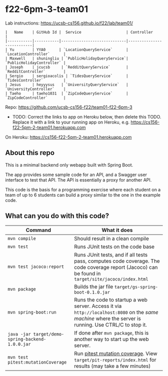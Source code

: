 # f22-6pm-3-team01

Lab instructions: <https://ucsb-cs156.github.io/f22/lab/team01/>


```
|   Name    | GitHub Id |  Service                    | Controller                |
|-----------|-----------|-----------------------------|---------------------------| 
| Yu        | YYA0      | `LocationQueryService`      | `LocationController`      |   
| Maxwell   | shuningliu | `PublicHolidayQueryService`| `PublicHolidayController` |   
| Joseph    | jcucsb     | `RedditQueryService`       | `RedditController`        |   
| Sergio    | sergioacolis | `TidesQueryService`      | `TidesController`         |   
| Jesus     | heyyysus   | `UniversityQueryService`   | `UniversityController`    |
| Taeho     | taeho1031  | `ZipCodeQueryService`      | `ZipCodeController`       |
```

Repo: https://github.com/ucsb-cs156-f22/team01-f22-6pm-3

* TODO: Correct the links to app on Heroku below, 
  then delete this TODO.  Replace it with 
  a link to your running app on Heroku, e.g.
  https://cs156-f22-5pm-2-team01.herokuapp.com

On Heroku: https://cs156-f22-5pm-2-team01.herokuapp.com

## About this repo

This is a minimal backend only webapp built with Spring Boot.

The app provides some sample code for an API, and a Swagger user interface
to test that API.  The API is essentially a proxy for another API.

This code is the basis for a programming exercise where each student on a
team of up to 6 students can build a proxy similar to the one in the example code.

## What can you do with this code?

| Command | What it does   |
|----------|---------------------------------------|
| `mvn compile` | Should result in a clean compile |
| `mvn test` | Runs JUnit tests on the code base |
| `mvn test jacoco:report` | Runs JUnit tests, and if all tests pass, computes code coverage.  The code coverage report (Jacoco) can be found in `target/site/jacoco/index.html` |
| `mvn package` | Builds the jar file `target/gs-spring-boot-0.1.0.jar` |
| `mvn spring-boot:run` | Runs the code to startup a web server.  Access it via `http://localhost:8080` on the *same machine* where the server is running.  Use CTRL/C to stop it. |
| `java -jar target/demo-spring-backend-1.0.0.jar` | If done after `mvn package`, this is another way to start up the web server.|
| `mvn test pitest:mutationCoverage` | Run [pitest mutation coverage](https://pitest.org).  View `target/pit-reports/index.html` for results (may take a few minutes)|
